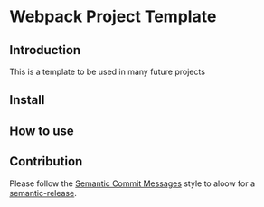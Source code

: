 # Webpack Project Template

## Introduction

This is a template to be used in many future projects

## Install


## How to use


## Contribution

Please follow the [Semantic Commit Messages](https://gist.github.com/joshbuchea/6f47e86d2510bce28f8e7f42ae84c716) style to aloow for a [semantic-release](https://semantic-release.gitbook.io/semantic-release).

